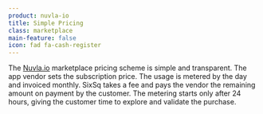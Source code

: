 ```yaml
---
product: nuvla-io
title: Simple Pricing
class: marketplace
main-feature: false
icon: fad fa-cash-register
---
```


The [Nuvla.io](/products-and-services/nuvla-io/overview) marketplace pricing scheme is simple and transparent. The app vendor sets the subscription price. The usage is metered by the day and invoiced monthly. SixSq takes a fee and pays the vendor the remaining amount on payment by the customer. The metering starts only after 24 hours, giving the customer time to explore and validate the purchase.
